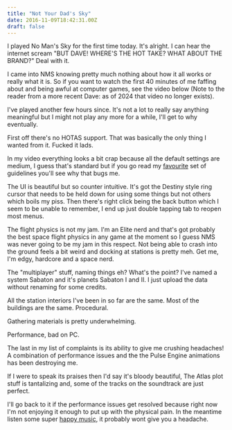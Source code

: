 ```yaml
---
title: "Not Your Dad's Sky"
date: 2016-11-09T18:42:31.00Z
draft: false
---
```



I played No Man's Sky for the first time today. It's alright. I can hear the internet scream "BUT DAVE! WHERE'S THE HOT TAKE? WHAT ABOUT THE BRAND?" Deal with it.
 
I came into NMS knowing pretty much nothing about how it all works or really what it is. So if you want to watch the first 40 minutes of me faffing about and being awful at computer games, see the video below (Note to the reader from a more recent Dave: as of 2024 that video no longer exists).

I've played another few hours since. It's not a lot to really say anything meaningful but I might not play any more for a while, I'll get to why eventually.
 
First off there's no HOTAS support. That was basically the only thing I wanted from it. Fucked it lads.
 
In my video everything looks a bit crap because all the default settings are medium, I guess that's standard but if you go read my [favourite](https://elementary.io/docs/human-interface-guidelines#avoid-configuration) set of guidelines you'll see why that bugs me.
 
The UI is beautiful but so counter intuitive. It's got the Destiny style ring cursor that needs to be held down for using some things but not others which boils my piss. Then there's right click being the back button which I seem to be unable to remember, I end up just double tapping tab to reopen most menus.
 
The flight physics is not my jam. I'm an Elite nerd and that's got probably the best space flight physics in any game at the moment so I guess NMS was never going to be my jam in this respect. Not being able to crash into the ground feels a bit weird and docking at stations is pretty meh. Get me, I'm edgy, hardcore and a space nerd.
 
The "multiplayer" stuff, naming things eh? What's the point? I've named a system Sabaton and it's planets Sabaton I and II. I just upload the data without renaming for some credits.
 
All the station interiors I've been in so far are the same. Most of the buildings are the same. Procedural.
 
Gathering materials is pretty underwhelming.
 
Performance, bad on PC.
 
The last in my list of complaints is its ability to give me crushing headaches! A combination of performance issues and the the Pulse Engine animations has been destroying me.
 
If I were to speak its praises then I'd say it's bloody beautiful, The Atlas plot stuff is tantalizing and, some of the tracks on the soundtrack are just perfect.
 
I'll go back to it if the performance issues get resolved because right now I'm not enjoying it enough to put up with the physical pain. In the meantime listen some super [happy music](https://www.youtube.com/watch?v=q6T0wOMsNrI), it probably wont give you a headache.

